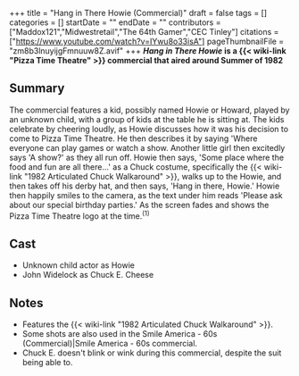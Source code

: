 +++
title = "Hang in There Howie (Commercial)"
draft = false
tags = []
categories = []
startDate = ""
endDate = ""
contributors = ["Maddox121","Midwestretail","The 64th Gamer","CEC Tinley"]
citations = ["https://www.youtube.com/watch?v=IYwu8o33isA"]
pageThumbnailFile = "zm8b3lnuyijgFmnuuw8Z.avif"
+++
***Hang in There Howie* is a {{< wiki-link "Pizza Time Theatre" >}} commercial that aired around Summer of 1982**

## Summary

The commercial features a kid, possibly named Howie or Howard, played by an unknown child, with a group of kids at the table he is sitting at. The kids celebrate by cheering loudly, as Howie discusses how it was his decision to come to Pizza Time Theatre. He then describes it by saying 'Where everyone can play games or watch a show. Another little girl then excitedly says 'A show?' as they all run off. Howie then says, 'Some place where the food and fun are all there...' as a Chuck costume, specifically the {{< wiki-link "1982 Articulated Chuck Walkaround" >}}, walks up to the Howie, and then takes off his derby hat, and then says, 'Hang in there, Howie.' Howie then happily smiles to the camera, as the text under him reads 'Please ask about our special birthday parties.' As the screen fades and shows the Pizza Time Theatre logo at the time.<sup>(1)</sup>

## Cast

- Unknown child actor as Howie
- John Widelock as Chuck E. Cheese

## Notes

- Features the {{< wiki-link "1982 Articulated Chuck Walkaround" >}}.
- Some shots are also used in the Smile America - 60s (Commercial)|Smile America - 60s commercial.
- Chuck E. doesn't blink or wink during this commercial, despite the suit being able to.
